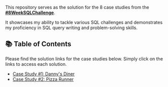 This repository serves as the solution for the 8 case studies from the **[#8WeekSQLChallenge](https://8weeksqlchallenge.com)**. 

It showcases my ability to tackle various SQL challenges and demonstrates my proficiency in SQL query writing and problem-solving skills.

## 📚 Table of Contents

Please find the solution links for the case studies below. Simply click on the links to access each solution.
- [Case Study #1: Danny's Diner](https://github.com/omarkhalled/8-Week-SQL-Challenge/blob/main/Case%20Study%20%231%3A%20Danny's%20Diner/README.md)
- [Case Study #2: Pizza Runner](https://github.com/omarkhalled/8-Week-SQL-Challenge/blob/main/Case%20Study%20%232%3A%20Pizza%20Runner/README.md)
